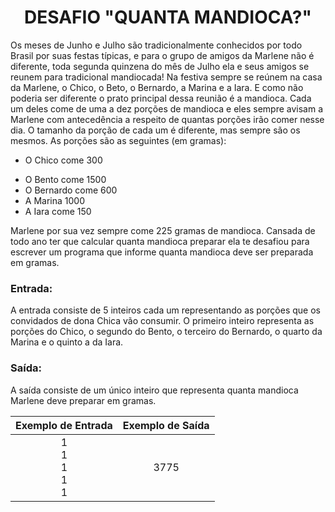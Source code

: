 <center><h1>DESAFIO "QUANTA MANDIOCA?"</h1></center>

<p>Os meses de Junho e Julho são tradicionalmente conhecidos por todo Brasil por suas festas típicas, e para o grupo de amigos da Marlene não é diferente, toda segunda quinzena do mês de Julho ela e seus amigos se reunem para tradicional mandiocada! Na festiva sempre se reúnem na casa da Marlene, o Chico, o Beto, o Bernardo, a Marina e a Iara. E como não poderia ser diferente o prato principal dessa reunião é a mandioca. Cada um deles come de uma a dez porções de mandioca e eles sempre avisam a Marlene com antecedência a respeito de quantas porções irão comer nesse dia. O tamanho da porção de cada um é diferente, mas sempre são os mesmos. As porções são as seguintes (em gramas):</p>



<ul><li><p>O Chico come 300</p></li><li>O Bento come 1500</li><li>O Bernardo come 600</li><li>A Marina 1000</li><li>A Iara come 150</li></ul>



<p>Marlene por sua vez sempre come 225 gramas de mandioca. Cansada de todo ano ter que calcular quanta mandioca preparar ela te desafiou para escrever um programa que informe quanta mandioca deve ser preparada em gramas.</p>



<h3>Entrada:</h3>

<p>A entrada consiste de 5 inteiros cada um representando as porções que os convidados de dona Chica vão consumir. O primeiro inteiro representa as porções do Chico, o segundo do Bento, o terceiro do Bernardo, o quarto da Marina e o quinto a da Iara.</p>



<h3>Saída:</h3>

<p>A saída consiste de um único inteiro que representa quanta mandioca Marlene deve preparar em gramas.</p>



|      Exemplo de Entrada       | Exemplo de Saída |
| :---------------------------: | :--------------: |
| 1<br />1<br />1<br />1<br />1 |       3775       |
